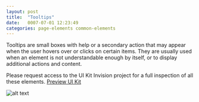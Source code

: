 ```yaml
---
layout: post
title:  "Tooltips"
date:   0007-07-01 12:23:49
categories: page-elements common-elements
---
```


Tooltips are small boxes with help or a secondary action that may appear when the user hovers over or clicks on certain items. They are usually used when an element is not understandable enough by itself, or to display additional actions and content.

<div class="advice">
  <p class="advice_content">Please request access to the UI Kit Invision project for a full inspection of all these elements.  <a class="btn btn--download" href="https://invis.io/82QPKXD964H">Preview UI Kit</a></p>
</div>

![alt text][tooltip]




[tooltip]: /gfw-style-guides/images/posts/common-elements/tooltips/07-01-tooltip.png "tooltip"
